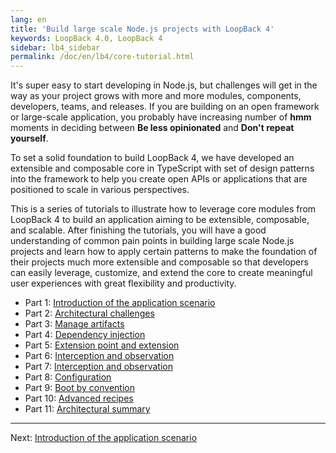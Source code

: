 ```yaml
---
lang: en
title: 'Build large scale Node.js projects with LoopBack 4'
keywords: LoopBack 4.0, LoopBack 4
sidebar: lb4_sidebar
permalink: /doc/en/lb4/core-tutorial.html
---
```


It's super easy to start developing in Node.js, but challenges will get in the
way as your project grows with more and more modules, components, developers,
teams, and releases. If you are building on an open framework or large-scale
application, you probably have increasing number of **hmm** moments in deciding
between **Be less opinionated** and **Don't repeat yourself**.

To set a solid foundation to build LoopBack 4, we have developed an extensible
and composable core in TypeScript with set of design patterns into the framework
to help you create open APIs or applications that are positioned to scale in
various perspectives.

This is a series of tutorials to illustrate how to leverage core modules from
LoopBack 4 to build an application aiming to be extensible, composable, and
scalable. After finishing the tutorials, you will have a good understanding of
common pain points in building large scale Node.js projects and learn how to
apply certain patterns to make the foundation of their projects much more
extensible and composable so that developers can easily leverage, customize, and
extend the core to create meaningful user experiences with great flexibility and
productivity.

- Part 1: [Introduction of the application scenario](./1-introduction.md)
- Part 2: [Architectural challenges](./2-architecture.md)
- Part 3: [Manage artifacts](./3-context-in-action.md)
- Part 4: [Dependency injection](./4-dependency-injection.md)
- Part 5: [Extension point and extension](./5-extension-point-extension.md)
- Part 6: [Interception and observation](./6-interception.md)
- Part 7: [Interception and observation](./7-observation.md)
- Part 8: [Configuration](./8-configuration.md)
- Part 9: [Boot by convention](./9-boot-by-convention.md)
- Part 10: [Advanced recipes](./10-advanced-recipes.md)
- Part 11: [Architectural summary](./11-summary.md)

---

Next: [Introduction of the application scenario](./1-introduction.md)
